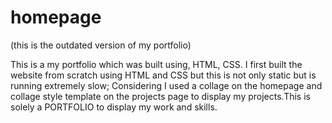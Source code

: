 # homepage

(this is the outdated version of my portfolio)


This is a my portfolio which was built using, HTML, CSS. I first built the website from scratch using HTML
and CSS but this is not only static but is running extremely slow; Considering I used a collage on the homepage and 
collage style template on the projects page to display my projects.This is solely a PORTFOLIO to display my work and skills.
